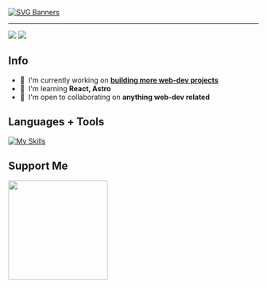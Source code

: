 [![SVG Banners](https://svg-banners.vercel.app/api?type=rainbow&text1=nine96as&width=738&height=200)](https://github.com/Akshay090/svg-banners)

---

<img src="https://github.com/nine96as/github-stats-transparent/blob/output/generated/overview.svg" />

<img src="https://github.com/nine96as/github-stats-transparent/blob/output/generated/languages.svg" />

## Info

- 🚀  I'm currently working on **[building more web-dev projects](https://www.theodinproject.com/)**
- 🧠  I'm learning **React, Astro**
- 🤝  I'm open to collaborating on **anything web-dev related**

## Languages + Tools

[![My Skills](https://skillicons.dev/icons?i=python,java,js,html,css,tailwindcss,ts,php,kotlin,mongodb,mysql,postgresql,prisma,nodejs,laravel,docker,express,flask,jest,react,vite&perline=7)](https://skillicons.dev)

## Support Me

<a href="https://www.buymeacoffee.com/nine96as"><img src="https://cdn.buymeacoffee.com/buttons/v2/default-yellow.png" width="200" /></a>
